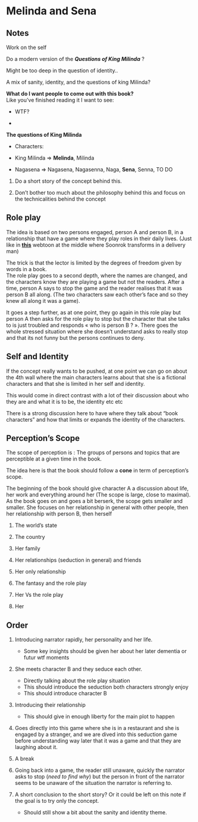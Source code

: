 # Melinda and Sena      

## Notes 

Work on the self

Do a modern version of the **_Questions of King Milinda_** ?

Might be too deep in the question of identity.. 

A mix of sanity, identity, and the questions of king Milinda? 

**What do I want people to come out with this book?**  
Like you’ve finished reading it I want to see: 

- WTF?

- 

  

**The questions of King Milinda**

-   Characters: 

-   King Milinda => **Melinda**, Milinda
-   Nagasena => Nagasena, Nagasenna, Naga, **Sena**, Senna, TO DO

1.  Do a short story of the concept behind this. 

1.  Don’t bother too much about the philosophy behind this and focus on the technicalities behind the concept

## **Role play**
  

The idea is based on two persons engaged, person A and person B, in a relationship that have a game where they play roles in their daily lives. (Just like in [**this**](https://www.webtoons.com/en/slice-of-life/yumi-cell/ep-489-muse-my-love/viewer?title_no=478&episode_no=490) webtoon at the middle where Soonrok transforms in a delivery man)

The trick is that the lector is limited by the degrees of freedom given by words in a book.  
The role play goes to a second depth, where the names are changed, and the characters know they are playing a game but not the readers. After a time, person A says to stop the game and the reader realises that it was person B all along. (The two characters saw each other’s face and so they knew all along it was a game). 

It goes a step further, as at one point, they go again in this role play but person A then asks for the role play to stop but the character that she talks to is just troubled and responds « who is person B ? ». There goes the whole stressed situation where she doesn’t understand asks to really stop and that its not funny but the persons continues to deny.

  

## **Self and Identity**

  

If the concept really wants to be pushed, at one point we can go on about the 4th wall where the main characters learns about that she is a fictional characters and that she is limited in her self and identity. 

This would come in direct contrast with a lot of their discussion about who they are and what it is to be, the identity etc etc

There is a strong discussion here to have where they talk about “book characters” and how that limits or expands the identity of the characters.

  

## Perception’s Scope

  

The scope of perception is : The groups of persons and topics that are perceptible at a given time in the book.

The idea here is that the book should follow a **cone** in term of perception’s scope. 

The beginning of the book should give character A a discussion about life, her work and everything around her (The scope is large, close to maximal). As the book goes on and goes a bit berserk, the scope gets smaller and smaller. She focuses on her relationship in general with other people, then her relationship with person B, then herself 

1.  The world’s state
2.  The country

1.  Her family
2.  Her relationships (seduction in general) and friends
3.  Her only relationship
4.  The fantasy and the role play
5.  Her Vs the role play
6.  Her

  

## Order

1.  Introducing narrator rapidly, her personality and her life.

	-   Some key insights should be given her about her later dementia or futur wtf moments

1.  She meets character B and they seduce each other.

	-   Directly talking about the role play situation
	-   This should introduce the seduction both characters strongly enjoy
	-   This should introduce character B

3.  Introducing their relationship

	-   This should give in enough liberty for the main plot to happen

4.  Goes directly into this game where she is in a restaurant and she is engaged by a stranger, and we are dived into this seduction game before understanding way later that it was a game and that they are laughing about it.
5.  A break 
6.  Going back into a game, the reader still unaware, quickly the narrator asks to stop (_need to find why_) but the person in front of the narrator seems to be unaware of the situation the narrator is referring to. 
7.  A short conclusion to the short story? Or it could be left on this note if the goal is to try only the concept. 

	-   Should still show a bit about the sanity and identity theme.